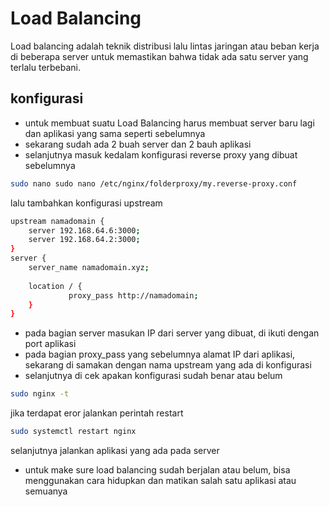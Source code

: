 # Load Balancing
Load balancing adalah teknik distribusi lalu lintas jaringan atau beban kerja di beberapa server untuk memastikan bahwa tidak ada satu server yang terlalu terbebani.

## konfigurasi
* untuk membuat suatu Load Balancing harus membuat server baru lagi dan aplikasi yang sama seperti sebelumnya
* sekarang sudah ada 2 buah server dan 2 bauh aplikasi
* selanjutnya masuk kedalam konfigurasi reverse proxy yang dibuat sebelumnya
```bash 
sudo nano sudo nano /etc/nginx/folderproxy/my.reverse-proxy.conf
```
lalu tambahkan konfigurasi upstream
```bash
upstream namadomain { 
    server 192.168.64.6:3000;
    server 192.168.64.2:3000;
}
server { 
    server_name namadomain.xyz; 
  
    location / { 
             proxy_pass http://namadomain;
    }
}
```
- pada bagian server masukan IP dari server yang dibuat, di ikuti dengan port aplikasi
- pada bagian proxy_pass yang sebelumnya alamat IP dari aplikasi, sekarang di samakan dengan nama upstream yang ada di konfigurasi
- selanjutnya di cek apakan konfigurasi sudah benar atau belum
```bash
sudo nginx -t
```
jika terdapat eror jalankan perintah restart
```bash
sudo systemctl restart nginx
```
selanjutnya jalankan aplikasi yang ada pada server
* untuk make sure load balancing sudah berjalan atau belum, bisa menggunakan cara hidupkan dan matikan salah satu aplikasi atau semuanya
